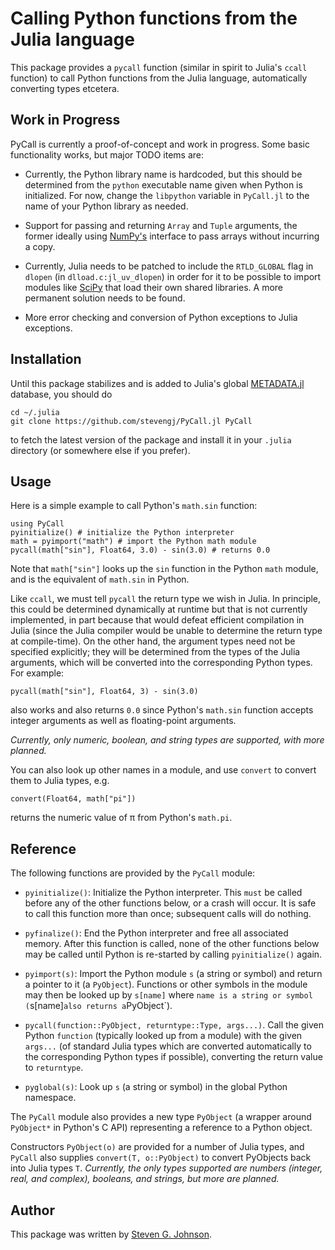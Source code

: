 # Calling Python functions from the Julia language

This package provides a `pycall` function (similar in spirit to
Julia's `ccall` function) to call Python functions from the Julia
language, automatically converting types etcetera.

## Work in Progress

PyCall is currently a proof-of-concept and work in progress.  Some
basic functionality works, but major TODO items are:

* Currently, the Python library name is hardcoded, but this should be
  determined from the `python` executable name given when Python is
  initialized.  For now, change the `libpython` variable in `PyCall.jl`
  to the name of your Python library as needed.

* Support for passing and returning `Array` and `Tuple` arguments, the
  former ideally using [NumPy's](http://www.numpy.org/) interface to
  pass arrays without incurring a copy.

* Currently, Julia needs to be patched to include the `RTLD_GLOBAL` flag
  in `dlopen` (in `dlload.c:jl_uv_dlopen`) in order for it to be possible to
  import modules like [SciPy](http://www.scipy.org) that load their own
  shared libraries.  A more permanent solution needs to be found.

* More error checking and conversion of Python exceptions to Julia exceptions.

## Installation

Until this package stabilizes and is added to Julia's global
[METADATA.jl](https://github.com/JuliaLang/METADATA.jl) database, you should
do

    cd ~/.julia
    git clone https://github.com/stevengj/PyCall.jl PyCall

to fetch the latest version of the package and install it in your
`.julia` directory (or somewhere else if you prefer).

## Usage

Here is a simple example to call Python's `math.sin` function:

    using PyCall
    pyinitialize() # initialize the Python interpreter
    math = pyimport("math") # import the Python math module
    pycall(math["sin"], Float64, 3.0) - sin(3.0) # returns 0.0

Note that `math["sin"]` looks up the `sin` function in the Python
`math` module, and is the equivalent of `math.sin` in Python.

Like `ccall`, we must tell `pycall` the return type we wish in Julia.
In principle, this could be determined dynamically at runtime but that
is not currently implemented, in part because that would defeat
efficient compilation in Julia (since the Julia compiler would be
unable to determine the return type at compile-time).  On the other
hand, the argument types need not be specified explicitly; they will
be determined from the types of the Julia arguments, which will be
converted into the corresponding Python types.  For example:

    pycall(math["sin"], Float64, 3) - sin(3.0)

also works and also returns `0.0` since Python's `math.sin` function accepts
integer arguments as well as floating-point arguments.

*Currently, only numeric, boolean, and string types are supported, with
more planned.*

You can also look up other names in a module, and use `convert` to
convert them to Julia types, e.g.

    convert(Float64, math["pi"])

returns the numeric value of &pi; from Python's `math.pi`.

## Reference

The following functions are provided by the `PyCall` module:

* `pyinitialize()`: Initialize the Python interpreter.  This `must` be
  called before any of the other functions below, or a crash will occur.
  It is safe to call this function more than once; subsequent calls will
  do nothing.

* `pyfinalize()`: End the Python interpreter and free all associated memory.
  After this function is called, none of the other functions below may
  be called until Python is re-started by calling `pyinitialize()` again.

* `pyimport(s)`: Import the Python module `s` (a string or symbol) and
  return a pointer to it (a `PyObject`).   Functions or other symbols
  in the module may then be looked up by `s[name]` where `name is a string
  or symbol (`s[name]` also returns a `PyObject`).

* `pycall(function::PyObject, returntype::Type, args...)`.   Call the given 
  Python `function` (typically looked up from a module) with the given
  `args...` (of standard Julia types which are converted automatically to
  the corresponding Python types if possible), converting the return value
  to `returntype`.

* `pyglobal(s)`: Look up `s` (a string or symbol) in the global Python
  namespace.

The `PyCall` module also provides a new type `PyObject` (a wrapper around
`PyObject*` in Python's C API) representing a reference to a Python object.

Constructors `PyObject(o)` are provided for a number of Julia types,
and `PyCall` also supplies `convert(T, o::PyObject)` to convert
PyObjects back into Julia types `T`.  *Currently, the only types
supported are numbers (integer, real, and complex), booleans, and
strings, but more are planned.*

## Author

This package was written by [Steven G. Johnson](http://math.mit.edu/~stevenj/).
